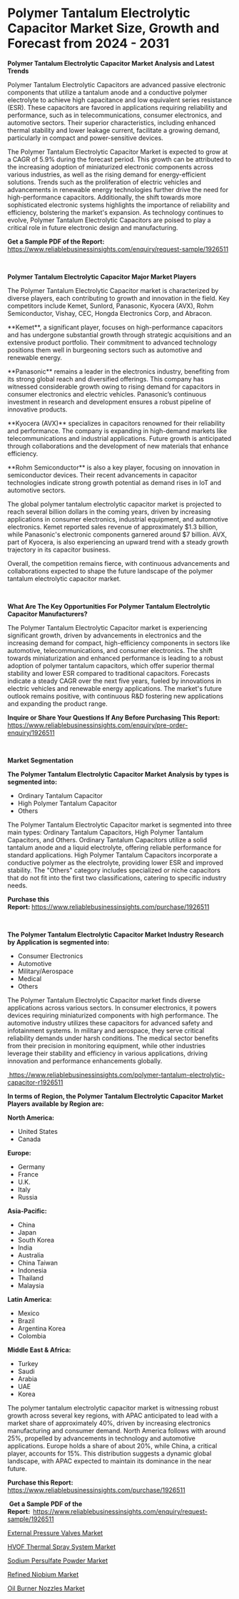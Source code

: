 <p><h1>Polymer Tantalum Electrolytic Capacitor Market Size, Growth and Forecast from 2024 - 2031</h1></p><p><strong>Polymer Tantalum Electrolytic Capacitor Market Analysis and Latest Trends</strong></p>
<p><p>Polymer Tantalum Electrolytic Capacitors are advanced passive electronic components that utilize a tantalum anode and a conductive polymer electrolyte to achieve high capacitance and low equivalent series resistance (ESR). These capacitors are favored in applications requiring reliability and performance, such as in telecommunications, consumer electronics, and automotive sectors. Their superior characteristics, including enhanced thermal stability and lower leakage current, facilitate a growing demand, particularly in compact and power-sensitive devices.</p><p>The Polymer Tantalum Electrolytic Capacitor Market is expected to grow at a CAGR of 5.9% during the forecast period. This growth can be attributed to the increasing adoption of miniaturized electronic components across various industries, as well as the rising demand for energy-efficient solutions. Trends such as the proliferation of electric vehicles and advancements in renewable energy technologies further drive the need for high-performance capacitors. Additionally, the shift towards more sophisticated electronic systems highlights the importance of reliability and efficiency, bolstering the market's expansion. As technology continues to evolve, Polymer Tantalum Electrolytic Capacitors are poised to play a critical role in future electronic design and manufacturing.</p></p>
<p><strong>Get a Sample PDF of the Report:&nbsp;</strong> <a href="https://www.reliablebusinessinsights.com/enquiry/request-sample/1926511?utm_campaign=57&utm_medium=2&utm_source=Github&utm_content=ia&utm_term=25102024&utm_id=polymer-tantalum-electrolytic-capacitor">https://www.reliablebusinessinsights.com/enquiry/request-sample/1926511</a></p>
<p>&nbsp;</p>
<p><strong>Polymer Tantalum Electrolytic Capacitor Major Market Players</strong></p>
<p><p>The Polymer Tantalum Electrolytic Capacitor market is characterized by diverse players, each contributing to growth and innovation in the field. Key competitors include Kemet, Sunlord, Panasonic, Kyocera (AVX), Rohm Semiconductor, Vishay, CEC, Hongda Electronics Corp, and Abracon.</p><p>**Kemet**, a significant player, focuses on high-performance capacitors and has undergone substantial growth through strategic acquisitions and an extensive product portfolio. Their commitment to advanced technology positions them well in burgeoning sectors such as automotive and renewable energy.</p><p>**Panasonic** remains a leader in the electronics industry, benefiting from its strong global reach and diversified offerings. This company has witnessed considerable growth owing to rising demand for capacitors in consumer electronics and electric vehicles. Panasonic’s continuous investment in research and development ensures a robust pipeline of innovative products.</p><p>**Kyocera (AVX)** specializes in capacitors renowned for their reliability and performance. The company is expanding in high-demand markets like telecommunications and industrial applications. Future growth is anticipated through collaborations and the development of new materials that enhance efficiency.</p><p>**Rohm Semiconductor** is also a key player, focusing on innovation in semiconductor devices. Their recent advancements in capacitor technologies indicate strong growth potential as demand rises in IoT and automotive sectors.</p><p>The global polymer tantalum electrolytic capacitor market is projected to reach several billion dollars in the coming years, driven by increasing applications in consumer electronics, industrial equipment, and automotive electronics. Kemet reported sales revenue of approximately $1.3 billion, while Panasonic's electronic components garnered around $7 billion. AVX, part of Kyocera, is also experiencing an upward trend with a steady growth trajectory in its capacitor business.</p><p>Overall, the competition remains fierce, with continuous advancements and collaborations expected to shape the future landscape of the polymer tantalum electrolytic capacitor market.</p></p>
<p>&nbsp;</p>
<p><strong>What Are The Key Opportunities For Polymer Tantalum Electrolytic Capacitor Manufacturers?</strong></p>
<p><p>The Polymer Tantalum Electrolytic Capacitor market is experiencing significant growth, driven by advancements in electronics and the increasing demand for compact, high-efficiency components in sectors like automotive, telecommunications, and consumer electronics. The shift towards miniaturization and enhanced performance is leading to a robust adoption of polymer tantalum capacitors, which offer superior thermal stability and lower ESR compared to traditional capacitors. Forecasts indicate a steady CAGR over the next five years, fueled by innovations in electric vehicles and renewable energy applications. The market's future outlook remains positive, with continuous R&D fostering new applications and expanding the product range.</p></p>
<p><strong>Inquire or Share Your Questions If Any Before Purchasing This Report:</strong> <a href="https://www.reliablebusinessinsights.com/enquiry/pre-order-enquiry/1926511?utm_campaign=57&utm_medium=2&utm_source=Github&utm_content=ia&utm_term=25102024&utm_id=polymer-tantalum-electrolytic-capacitor">https://www.reliablebusinessinsights.com/enquiry/pre-order-enquiry/1926511</a></p>
<p>&nbsp;</p>
<p><strong>Market Segmentation</strong></p>
<p><strong>The Polymer Tantalum Electrolytic Capacitor Market Analysis by types is segmented into:</strong></p>
<p><ul><li>Ordinary Tantalum Capacitor</li><li>High Polymer Tantalum Capacitor</li><li>Others</li></ul></p>
<p><p>The Polymer Tantalum Electrolytic Capacitor market is segmented into three main types: Ordinary Tantalum Capacitors, High Polymer Tantalum Capacitors, and Others. Ordinary Tantalum Capacitors utilize a solid tantalum anode and a liquid electrolyte, offering reliable performance for standard applications. High Polymer Tantalum Capacitors incorporate a conductive polymer as the electrolyte, providing lower ESR and improved stability. The "Others" category includes specialized or niche capacitors that do not fit into the first two classifications, catering to specific industry needs.</p></p>
<p><strong>Purchase this Report:&nbsp;</strong><a href="https://www.reliablebusinessinsights.com/purchase/1926511?utm_campaign=57&utm_medium=2&utm_source=Github&utm_content=ia&utm_term=25102024&utm_id=polymer-tantalum-electrolytic-capacitor">https://www.reliablebusinessinsights.com/purchase/1926511</a></p>
<p>&nbsp;</p>
<p><strong>The Polymer Tantalum Electrolytic Capacitor Market Industry Research by Application is segmented into:</strong></p>
<p><ul><li>Consumer Electronics</li><li>Automotive</li><li>Military/Aerospace</li><li>Medical</li><li>Others</li></ul></p>
<p><p>The Polymer Tantalum Electrolytic Capacitor market finds diverse applications across various sectors. In consumer electronics, it powers devices requiring miniaturized components with high performance. The automotive industry utilizes these capacitors for advanced safety and infotainment systems. In military and aerospace, they serve critical reliability demands under harsh conditions. The medical sector benefits from their precision in monitoring equipment, while other industries leverage their stability and efficiency in various applications, driving innovation and performance enhancements globally.</p></p>
<p><a href="https://www.reliablebusinessinsights.com/polymer-tantalum-electrolytic-capacitor-r1926511?utm_campaign=57&utm_medium=2&utm_source=Github&utm_content=ia&utm_term=25102024&utm_id=polymer-tantalum-electrolytic-capacitor">&nbsp;https://www.reliablebusinessinsights.com/polymer-tantalum-electrolytic-capacitor-r1926511</a></p>
<p><strong>In terms of Region, the Polymer Tantalum Electrolytic Capacitor Market Players available by Region are:</strong></p>
<p>
    <p> <strong> North America: </strong>
        <ul>
            <li>United States</li>
            <li>Canada</li>
        </ul>
        </p> 
    <p> <strong> Europe: </strong>
        <ul>
            <li>Germany</li>
            <li>France</li>
            <li>U.K.</li>
            <li>Italy</li>
            <li>Russia</li>
        </ul>
        </p> 
    <p> <strong> Asia-Pacific: </strong>
        <ul>
            <li>China</li>
            <li>Japan</li>
            <li>South Korea</li>
            <li>India</li>
            <li>Australia</li>
            <li>China Taiwan</li>
            <li>Indonesia</li>
            <li>Thailand</li>
            <li>Malaysia</li>
        </ul>
        </p> 
    <p> <strong> Latin America: </strong>
        <ul>
            <li>Mexico</li>
            <li>Brazil</li>
            <li>Argentina Korea</li>
            <li>Colombia</li>
        </ul>
        </p> 
    <p> <strong> Middle East & Africa: </strong>
        <ul>
            <li>Turkey</li>
            <li>Saudi</li>
            <li>Arabia</li>
            <li>UAE</li>
            <li>Korea</li>
        </ul>
    </p>
    </p>
<p><p>The polymer tantalum electrolytic capacitor market is witnessing robust growth across several key regions, with APAC anticipated to lead with a market share of approximately 40%, driven by increasing electronics manufacturing and consumer demand. North America follows with around 25%, propelled by advancements in technology and automotive applications. Europe holds a share of about 20%, while China, a critical player, accounts for 15%. This distribution suggests a dynamic global landscape, with APAC expected to maintain its dominance in the near future.</p></p>
<p><strong>Purchase this Report: </strong><a href="https://www.reliablebusinessinsights.com/purchase/1926511?utm_campaign=57&utm_medium=2&utm_source=Github&utm_content=ia&utm_term=25102024&utm_id=polymer-tantalum-electrolytic-capacitor">https://www.reliablebusinessinsights.com/purchase/1926511</a></p>
<p>&nbsp;<strong>Get a Sample PDF of the Report:&nbsp;&nbsp;</strong><a href="https://www.reliablebusinessinsights.com/enquiry/request-sample/1926511?utm_campaign=57&utm_medium=2&utm_source=Github&utm_content=ia&utm_term=25102024&utm_id=polymer-tantalum-electrolytic-capacitor">https://www.reliablebusinessinsights.com/enquiry/request-sample/1926511</a></p>
<p><strong></strong></p>
<p><p><a href="https://github.com/lourdestd6bs/Market-Research-Report-List-1/blob/main/external-pressure-valves-market.md?utm_campaign=57&utm_medium=2&utm_source=Github&utm_content=ia&utm_term=25102024&utm_id=polymer-tantalum-electrolytic-capacitor">External Pressure Valves Market</a></p><p><a href="https://issuu.com/reportprime-2/docs/hvof-thermal-spray-system-market-si_deb91d0b58d545?utm_campaign=57&utm_medium=2&utm_source=Github&utm_content=ia&utm_term=25102024&utm_id=polymer-tantalum-electrolytic-capacitor">HVOF Thermal Spray System Market</a></p><p><a href="https://www.linkedin.com/pulse/global-sodium-persulfate-powder-market-opportunities-challenges2024-hnsmf?utm_campaign=57&utm_medium=2&utm_source=Github&utm_content=ia&utm_term=25102024&utm_id=polymer-tantalum-electrolytic-capacitor">Sodium Persulfate Powder Market</a></p><p><a href="https://www.linkedin.com/pulse/evaluating-global-refined-niobium-market-trends-growth-opportunities-4vppf?utm_campaign=57&utm_medium=2&utm_source=Github&utm_content=ia&utm_term=25102024&utm_id=polymer-tantalum-electrolytic-capacitor">Refined Niobium Market</a></p><p><a href="https://issuu.com/reportprime-2/docs/oil-burner-nozzles-market-size-2030_ec0928bc320e17?utm_campaign=57&utm_medium=2&utm_source=Github&utm_content=ia&utm_term=25102024&utm_id=polymer-tantalum-electrolytic-capacitor">Oil Burner Nozzles Market</a></p></p>